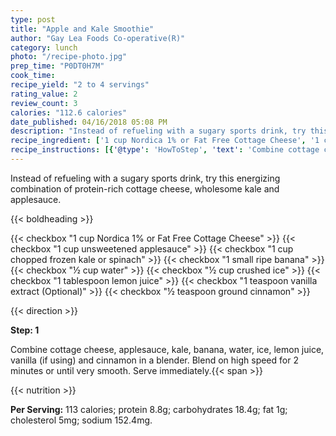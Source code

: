 ```yaml
---
type: post
title: "Apple and Kale Smoothie"
author: "Gay Lea Foods Co-operative(R)"
category: lunch
photo: "/recipe-photo.jpg"
prep_time: "P0DT0H7M"
cook_time: 
recipe_yield: "2 to 4 servings"
rating_value: 2
review_count: 3
calories: "112.6 calories"
date_published: 04/16/2018 05:08 PM
description: "Instead of refueling with a sugary sports drink, try this energizing combination of protein-rich cottage cheese, wholesome kale and applesauce."
recipe_ingredient: ['1 cup Nordica 1% or Fat Free Cottage Cheese', '1 cup unsweetened applesauce', '1 cup chopped frozen kale or spinach', '1 small ripe banana', '½ cup water', '½ cup crushed ice', '1 tablespoon lemon juice', '1 teaspoon vanilla extract', '½ teaspoon ground cinnamon']
recipe_instructions: [{'@type': 'HowToStep', 'text': 'Combine cottage cheese, applesauce, kale, banana, water, ice, lemon juice, vanilla (if using) and cinnamon in a blender. Blend on high speed for 2 minutes or until very smooth. Serve immediately.\n'}]
---
```


Instead of refueling with a sugary sports drink, try this energizing combination of protein-rich cottage cheese, wholesome kale and applesauce. 

{{< boldheading >}}

{{< checkbox "1 cup Nordica 1% or Fat Free Cottage Cheese" >}}
{{< checkbox "1 cup unsweetened applesauce" >}}
{{< checkbox "1 cup chopped frozen kale or spinach" >}}
{{< checkbox "1 small ripe banana" >}}
{{< checkbox "½ cup water" >}}
{{< checkbox "½ cup crushed ice" >}}
{{< checkbox "1 tablespoon lemon juice" >}}
{{< checkbox "1 teaspoon vanilla extract  (Optional)" >}}
{{< checkbox "½ teaspoon ground cinnamon" >}}


{{< direction >}}

**Step: 1**

Combine cottage cheese, applesauce, kale, banana, water, ice, lemon juice, vanilla (if using) and cinnamon in a blender. Blend on high speed for 2 minutes or until very smooth. Serve immediately.{{< span >}}

{{< nutrition >}}

**Per Serving:** 113 calories; protein 8.8g; carbohydrates 18.4g; fat 1g; cholesterol 5mg; sodium 152.4mg.